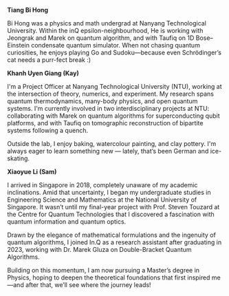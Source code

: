 **Tiang Bi Hong** 

Bi Hong was a physics and math undergrad at Nanyang Technological University. Within the inQ epsilon-neighbourhood, He is working with Jeongrak and Marek on quantum algorithm, and with Taufiq on 1D Bose–Einstein condensate quantum simulator. When not chasing quantum curiosities, he enjoys playing Go and Sudoku—because even Schrödinger’s cat needs a  purr-fect break :)

**Khanh Uyen Giang (Kay)** 

I'm a Project Officer at Nanyang Technological University (NTU), working at the intersection of theory, numerics, and experiment. My research spans quantum thermodynamics, many-body physics, and open quantum systems. I'm currently involved in two interdisciplinary projects at NTU: collaborating with Marek on quantum algorithms for superconducting qubit platforms, and with Taufiq on tomographic reconstruction of bipartite systems following a quench.

Outside the lab, I enjoy baking, watercolour painting, and clay pottery. I'm always eager to learn something new — lately, that’s been German and ice-skating.

**Xiaoyue Li (Sam)**

I arrived in Singapore in 2018, completely unaware of my academic inclinations. Amid that uncertainty, I began my undergraduate studies in Engineering Science and Mathematics at the National University of Singapore. It wasn’t until my final-year project with Prof. Steven Touzard at the Centre for Quantum Technologies that I discovered a fascination with quantum information and quantum optics.

Drawn by the elegance of mathematical formulations and the ingenuity of quantum algorithms, I joined In.Q as a research assistant after graduating in 2023, working with Dr. Marek Gluza on Double-Bracket Quantum Algorithms.

Building on this momentum, I am now pursuing a Master’s degree in Physics, hoping to deepen the theoretical foundations that first inspired me—and after that, we’ll see where the journey leads!
